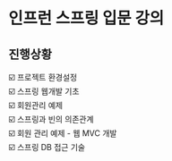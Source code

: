 # 인프런 스프링 입문 강의

## 진행상황
☑️ 프로젝트 환경설정   
☑️ 스프링 웹개발 기초   
☑️ 회원관리 예제   
☑️ 스프링과 빈의 의존관계   
☑️ 회원 관리 예제 - 웹 MVC 개발    
☑️ 스프링 DB 접근 기술
